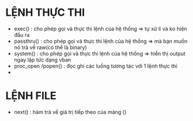 # LỆNH THỰC THI

- exec()                : cho phép gọi và thực thi lệnh của hệ thống => tự xử lí và ko hiện đầu ra 
- passthru()            : cho phép gọi và thực thi lệnh của hệ thống => mà bạn muốn nó trả về raw(có thể là binary)
- system()              : cho phép gọi và thực thi lệnh của hệ thống => hiển thị output ngay lập tức dạng vban
- proc_open /popen()    : đọc ghi các luồng tương tác với 1 lệnh thực thi 
- 

# LỆNH FILE
- next()                : hàm trả về giá trị tiếp theo của mảng ()



